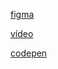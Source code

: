 [figma](https://www.figma.com/design/h5ekPcNrcKFjWqGhCQp30K/APP-TODO?node-id=0-1&t=atVXMUWSrwfhWUOI-1)

[vídeo](https://www.youtube.com/watch?v=CaD35XJk0iY)

[codepen](https://codepen.io/collection/PYzoyO)
